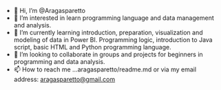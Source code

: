 - 👋 Hi, I’m @Aragasparetto
- 👀 I’m interested in learn programming language and data management and analysis.
- 🌱 I’m currently learning introduction, preparation, visualization and modeling of data in Power BI. Programming logic, introduction to Java script, basic HTML and Python programming language.
- 💞️ I’m looking to collaborate in groups and projects for beginners in programming and data analysis.
- 📫 How to reach me ...aragasparetto/readme.md or via my email address: aragasparetto@gmail.com

<!---
Aragasparetto/Aragasparetto is a ✨ special ✨ repository because its `README.md` (this file) appears on your GitHub profile.
You can click the Preview link to take a look at your changes.
--->
